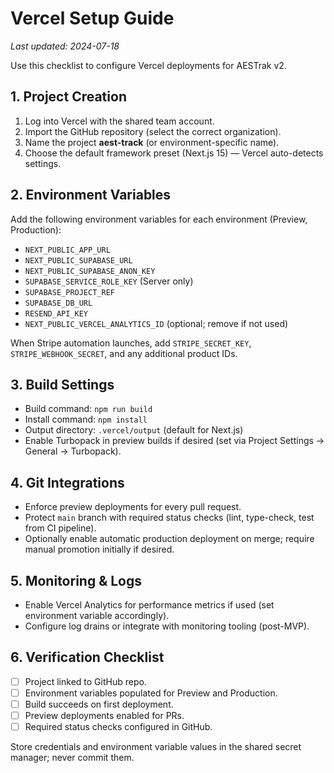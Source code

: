# Vercel Setup Guide

_Last updated: 2024-07-18_

Use this checklist to configure Vercel deployments for AESTrak v2.

## 1. Project Creation

1. Log into Vercel with the shared team account.
2. Import the GitHub repository (select the correct organization).
3. Name the project **aest-track** (or environment-specific name).
4. Choose the default framework preset (Next.js 15) — Vercel auto-detects settings.

## 2. Environment Variables

Add the following environment variables for each environment (Preview, Production):

- `NEXT_PUBLIC_APP_URL`
- `NEXT_PUBLIC_SUPABASE_URL`
- `NEXT_PUBLIC_SUPABASE_ANON_KEY`
- `SUPABASE_SERVICE_ROLE_KEY` (Server only)
- `SUPABASE_PROJECT_REF`
- `SUPABASE_DB_URL`
- `RESEND_API_KEY`
- `NEXT_PUBLIC_VERCEL_ANALYTICS_ID` (optional; remove if not used)

When Stripe automation launches, add `STRIPE_SECRET_KEY`, `STRIPE_WEBHOOK_SECRET`, and any additional product IDs.

## 3. Build Settings

- Build command: `npm run build`
- Install command: `npm install`
- Output directory: `.vercel/output` (default for Next.js)
- Enable Turbopack in preview builds if desired (set via Project Settings → General → Turbopack).

## 4. Git Integrations

- Enforce preview deployments for every pull request.
- Protect `main` branch with required status checks (lint, type-check, test from CI pipeline).
- Optionally enable automatic production deployment on merge; require manual promotion initially if desired.

## 5. Monitoring & Logs

- Enable Vercel Analytics for performance metrics if used (set environment variable accordingly).
- Configure log drains or integrate with monitoring tooling (post-MVP).

## 6. Verification Checklist

- [ ] Project linked to GitHub repo.
- [ ] Environment variables populated for Preview and Production.
- [ ] Build succeeds on first deployment.
- [ ] Preview deployments enabled for PRs.
- [ ] Required status checks configured in GitHub.

Store credentials and environment variable values in the shared secret manager; never commit them.
